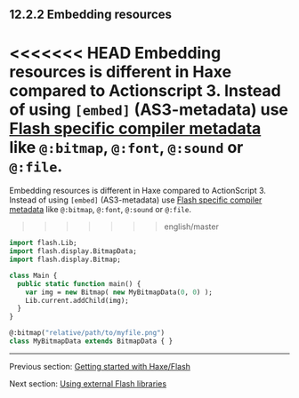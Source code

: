 ## 12.2.2 Embedding resources

<<<<<<< HEAD
Embedding resources is different in Haxe compared to Actionscript 3. Instead of using `[embed]` (AS3-metadata) use [Flash specific compiler metadata](target-flash-metadata.md) like `@:bitmap`, `@:font`, `@:sound` or `@:file`.
=======
Embedding resources is different in Haxe compared to ActionScript 3. Instead of using `[embed]` (AS3-metadata) use [Flash specific compiler metadata](target-flash-metadata.md) like `@:bitmap`, `@:font`, `@:sound` or `@:file`.
>>>>>>> english/master

```haxe
import flash.Lib;
import flash.display.BitmapData;
import flash.display.Bitmap;

class Main {
  public static function main() {
    var img = new Bitmap( new MyBitmapData(0, 0) );
    Lib.current.addChild(img);
  }
}

@:bitmap("relative/path/to/myfile.png") 
class MyBitmapData extends BitmapData { }
```

---

Previous section: [Getting started with Haxe/Flash](target-flash-getting-started.md)

Next section: [Using external Flash libraries](target-flash-external-libraries.md)